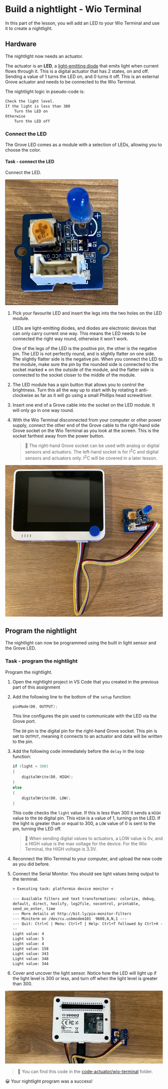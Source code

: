 # Build a nightlight - Wio Terminal

In this part of the lesson, you will add an LED to your Wio Terminal and use it to create a nightlight.

## Hardware

The nightlight now needs an actuator.

The actuator is an **LED**, a [light-emitting diode](https://wikipedia.org/wiki/Light-emitting_diode) that emits light when current flows through it. This is a digital actuator that has 2 states, on and off. Sending a value of 1 turns the LED on, and 0 turns it off. This is an external Grove actuator and needs to be connected to the Wio Terminal.

The nightlight logic in pseudo-code is:

```output
Check the light level.
If the light is less than 300
    Turn the LED on
Otherwise
    Turn the LED off
```

### Connect the LED

The Grove LED comes as a module with a selection of LEDs, allowing you to choose the color.

#### Task - connect the LED

Connect the LED.

![A grove LED](../../../images/grove-led.png)

1. Pick your favourite LED and insert the legs into the two holes on the LED module.

    LEDs are light-emitting diodes, and diodes are electronic devices that can only carry current one way. This means the LED needs to be connected the right way round, otherwise it won't work.

    One of the legs of the LED is the positive pin, the other is the negative pin. The LED is not perfectly round, and is slightly flatter on one side. The slightly flatter side is the negative pin. When you connect the LED to the module, make sure the pin by the rounded side is connected to the socket marked **+** on the outside of the module, and the flatter side is connected to the socket closer to the middle of the module.

1. The LED module has a spin button that allows you to control the brightness. Turn this all the way up to start with by rotating it anti-clockwise as far as it will go using a small Phillips head screwdriver.

1. Insert one end of a Grove cable into the socket on the LED module. It will only go in one way round.

1. With the Wio Terminal disconnected from your computer or other power supply, connect the other end of the Grove cable to the right-hand side Grove socket on the Wio Terminal as you look at the screen. This is the socket farthest away from the power button.

    > 💁 The right-hand Grove socket can be used with analog or digital sensors and actuators. The left-hand socket is for I<sup>2</sup>C and digital sensors and actuators only. I<sup>2</sup>C will be covered in a later lesson.

![The grove LED connected to the right hand socket](../../../images/wio-led.png)

## Program the nightlight

The nightlight can now be programmed using the built in light sensor and the Grove LED.

### Task - program the nightlight

Program the nightlight.

1. Open the nightlight project in VS Code that you created in the previous part of this assignment

1. Add the following line to the bottom of the `setup` function:

    ```cpp
    pinMode(D0, OUTPUT);
    ```

    This line configures the pin used to communicate with the LED via the Grove port.

    The `D0` pin is the digital pin for the right-hand Grove socket. This pin is set to `OUTPUT`, meaning it connects to an actuator and data will be written to the pin.

1. Add the following code immediately before the `delay` in the loop function:

    ```cpp
    if (light < 300)
    {
        digitalWrite(D0, HIGH);
    }
    else
    {
        digitalWrite(D0, LOW);
    }
    ```

    This code checks the `light` value. If this is less than 300 it sends a `HIGH` value to the `D0` digital pin. This `HIGH` is a value of 1, turning on the LED. If the light is greater than or equal to 300, a `LOW` value of 0 is sent to the pin, turning the LED off.

    > 💁 When sending digital values to actuators, a LOW value is 0v, and a HIGH value is the max voltage for the device. For the Wio Terminal, the HIGH voltage is 3.3V.

1. Reconnect the Wio Terminal to your computer, and upload the new code as you did before.

1. Connect the Serial Monitor. You should see light values being output to the terminal.

    ```output
    > Executing task: platformio device monitor <

    --- Available filters and text transformations: colorize, debug, default, direct, hexlify, log2file, nocontrol, printable, send_on_enter, time
    --- More details at http://bit.ly/pio-monitor-filters
    --- Miniterm on /dev/cu.usbmodem101  9600,8,N,1 ---
    --- Quit: Ctrl+C | Menu: Ctrl+T | Help: Ctrl+T followed by Ctrl+H ---
    Light value: 4
    Light value: 5
    Light value: 4
    Light value: 158
    Light value: 343
    Light value: 348
    Light value: 344
    ```

1. Cover and uncover the light sensor. Notice how the LED will light up if the light level is 300 or less, and turn off when the light level is greater than 300.

![The LED connected to the WIO turning on and off as the light level changes](../../../images/wio-running-assignment-1-1.gif)

> 💁 You can find this code in the [code-actuator/wio-terminal](code-actuator/wio-terminal) folder.

😀 Your nightlight program was a success!
